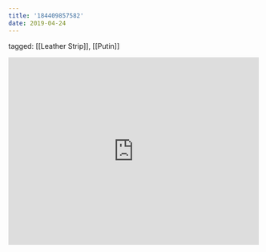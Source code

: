 ```yaml
---
title: '184409857582'
date: 2019-04-24
---
```

tagged: [[Leather Strip]], [[Putin]]
<iframe allow="accelerometer; autoplay; clipboard-write; encrypted-media; gyroscope; picture-in-picture" allowfullscreen="" frameborder="0" height="375" id="youtube_iframe" src="https://www.youtube.com/embed/ovQ2Eg3kzFY?feature=oembed&amp;enablejsapi=1&amp;origin=https://safe.txmblr.com&amp;wmode=opaque" width="500"></iframe>